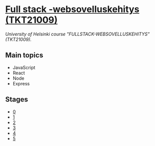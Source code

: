 # [Full stack -websovelluskehitys (TKT21009)](https://fullstack-hy.github.io)
_University of Helsinki course "FULLSTACK-WEBSOVELLUSKEHITYS" (TKT21009)._

## Main topics
* JavaScript
* React
* Node
* Express

## Stages
* [0](0/)
* [1](1/)
* [2](2/)
* [3](3/)
* [4](4/)
* [5](5/)


